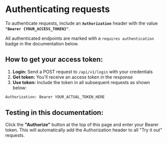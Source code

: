 
# Authenticating requests

To authenticate requests, include an **`Authorization`** header with the value **`"Bearer {YOUR_ACCESS_TOKEN}"`**.

All authenticated endpoints are marked with a `requires authentication` badge in the documentation below.

## How to get your access token:

1. **Login:** Send a POST request to `/api/v1/login` with your credentials
2. **Get token:** You'll receive an access token in the response
3. **Use token:** Include the token in all subsequent requests as shown below:

```bash
Authorization: Bearer YOUR_ACTUAL_TOKEN_HERE
```

## Testing in this documentation:

Click the **"Authorize"** button at the top of this page and enter your Bearer token. This will automatically add the Authorization header to all "Try it out" requests.
